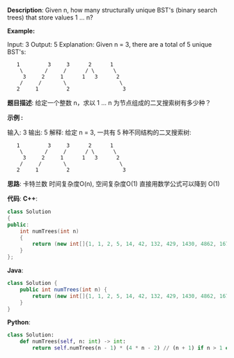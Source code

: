 __Description__:
Given n, how many structurally unique BST's (binary search trees) that store values 1 ... n?

__Example:__

Input: 3
Output: 5
Explanation:
Given n = 3, there are a total of 5 unique BST's:
```
   1         3     3      2      1
    \       /     /      / \      \
     3     2     1      1   3      2
    /     /       \                 \
   2     1         2                 3
```

__题目描述__:
给定一个整数 n，求以 1 ... n 为节点组成的二叉搜索树有多少种？

__示例 :__

输入: 3
输出: 5
解释:
给定 n = 3, 一共有 5 种不同结构的二叉搜索树:
```
   1         3     3      2      1
    \       /     /      / \      \
     3     2     1      1   3      2
    /     /       \                 \
   2     1         2                 3
```

__思路__:
卡特兰数
时间复杂度O(n), 空间复杂度O(1)
直接用数学公式可以降到 O(1)

__代码__:
__C++__:
```C++
class Solution 
{
public:
    int numTrees(int n) 
    {
        return (new int[]{1, 1, 2, 5, 14, 42, 132, 429, 1430, 4862, 16796, 58786, 208012, 742900, 2674440, 9694845, 35357670, 129644790, 477638700, 1767263190})[n];
    }
};
```

__Java__:
```Java
class Solution {
    public int numTrees(int n) {
        return (new int[]{1, 1, 2, 5, 14, 42, 132, 429, 1430, 4862, 16796, 58786, 208012, 742900, 2674440, 9694845, 35357670, 129644790, 477638700, 1767263190})[n];
    }
}
```

__Python__:
```Python
class Solution:
    def numTrees(self, n: int) -> int:
        return self.numTrees(n - 1) * (4 * n - 2) // (n + 1) if n > 1 else 1
```